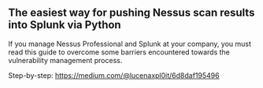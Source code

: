## The easiest way for pushing Nessus scan results into Splunk via Python

If you manage Nessus Professional and Splunk at your company, you must read this guide to overcome some barriers encountered towards the vulnerability management process.

Step-by-step: https://medium.com/@lucenaxpl0it/6d8daf195496
